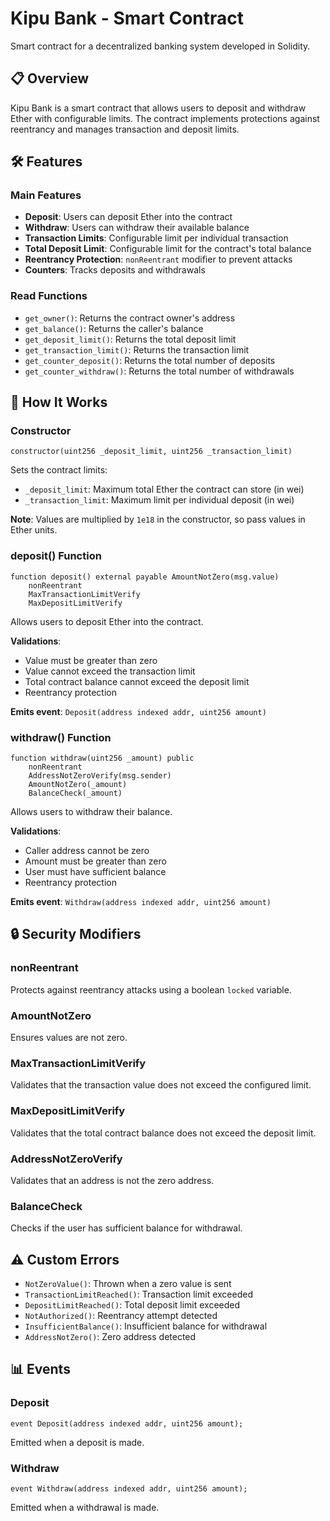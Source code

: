 # Kipu Bank - Smart Contract

Smart contract for a decentralized banking system developed in Solidity.

## 📋 Overview

Kipu Bank is a smart contract that allows users to deposit and withdraw Ether with configurable limits. The contract implements protections against reentrancy and manages transaction and deposit limits.

## 🛠️ Features

### Main Features
- **Deposit**: Users can deposit Ether into the contract
- **Withdraw**: Users can withdraw their available balance
- **Transaction Limits**: Configurable limit per individual transaction
- **Total Deposit Limit**: Configurable limit for the contract's total balance
- **Reentrancy Protection**: `nonReentrant` modifier to prevent attacks
- **Counters**: Tracks deposits and withdrawals

### Read Functions
- `get_owner()`: Returns the contract owner's address
- `get_balance()`: Returns the caller's balance
- `get_deposit_limit()`: Returns the total deposit limit
- `get_transaction_limit()`: Returns the transaction limit
- `get_counter_deposit()`: Returns the total number of deposits
- `get_counter_withdraw()`: Returns the total number of withdrawals

## 🔧 How It Works

### Constructor

```solidity
constructor(uint256 _deposit_limit, uint256 _transaction_limit)
```

Sets the contract limits:
- `_deposit_limit`: Maximum total Ether the contract can store (in wei)
- `_transaction_limit`: Maximum limit per individual deposit (in wei)

**Note**: Values are multiplied by `1e18` in the constructor, so pass values in Ether units.

### deposit() Function

```solidity
function deposit() external payable AmountNotZero(msg.value)
    nonReentrant
    MaxTransactionLimitVerify
    MaxDepositLimitVerify
```

Allows users to deposit Ether into the contract.

**Validations**:
- Value must be greater than zero
- Value cannot exceed the transaction limit
- Total contract balance cannot exceed the deposit limit
- Reentrancy protection

**Emits event**: `Deposit(address indexed addr, uint256 amount)`

### withdraw() Function

```solidity
function withdraw(uint256 _amount) public
    nonReentrant
    AddressNotZeroVerify(msg.sender)
    AmountNotZero(_amount)
    BalanceCheck(_amount)
```

Allows users to withdraw their balance.

**Validations**:
- Caller address cannot be zero
- Amount must be greater than zero
- User must have sufficient balance
- Reentrancy protection

**Emits event**: `Withdraw(address indexed addr, uint256 amount)`

## 🔒 Security Modifiers

### nonReentrant
Protects against reentrancy attacks using a boolean `locked` variable.

### AmountNotZero
Ensures values are not zero.

### MaxTransactionLimitVerify
Validates that the transaction value does not exceed the configured limit.

### MaxDepositLimitVerify
Validates that the total contract balance does not exceed the deposit limit.

### AddressNotZeroVerify
Validates that an address is not the zero address.

### BalanceCheck
Checks if the user has sufficient balance for withdrawal.

## ⚠️ Custom Errors

- `NotZeroValue()`: Thrown when a zero value is sent
- `TransactionLimitReached()`: Transaction limit exceeded
- `DepositLimitReached()`: Total deposit limit exceeded
- `NotAuthorized()`: Reentrancy attempt detected
- `InsufficientBalance()`: Insufficient balance for withdrawal
- `AddressNotZero()`: Zero address detected

## 📊 Events

### Deposit
```solidity
event Deposit(address indexed addr, uint256 amount);
```
Emitted when a deposit is made.

### Withdraw
```solidity
event Withdraw(address indexed addr, uint256 amount);
```
Emitted when a withdrawal is made.
